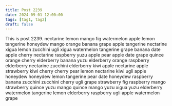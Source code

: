 ```yaml
---
title: Post 2239
date: 2024-09-01 12:00:00
tags: [tag1, tag2]
draft: false
---
```

This is post 2239.
nectarine
lemon
mango
fig
watermelon
apple
lemon
tangerine
honeydew
mango
orange
banana
grape
apple
tangerine
nectarine
xigua
lemon
zucchini
ugli
xigua
watermelon
tangerine
grape
banana
date
apple
cherry
nectarine
raspberry
yuzu
apple
pear
apple
date
grape
quince
orange
cherry
elderberry
banana
yuzu
elderberry
orange
raspberry
elderberry
nectarine
zucchini
elderberry
kiwi
apple
nectarine
apple
strawberry
kiwi
cherry
cherry
pear
lemon
nectarine
kiwi
ugli
apple
honeydew
honeydew
lemon
tangerine
pear
date
honeydew
raspberry
banana
zucchini
zucchini
cherry
ugli
grape
strawberry
fig
raspberry
mango
strawberry
quince
yuzu
mango
quince
mango
yuzu
xigua
yuzu
elderberry
watermelon
tangerine
lemon
elderberry
raspberry
ugli
apple
watermelon
grape
